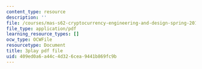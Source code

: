 ```yaml
---
content_type: resource
description: ''
file: /courses/mas-s62-cryptocurrency-engineering-and-design-spring-2018/409ed0a6a44c4d326cea9441b869fc9b_hNR3WTboo_U.pdf
file_type: application/pdf
learning_resource_types: []
ocw_type: OCWFile
resourcetype: Document
title: 3play pdf file
uid: 409ed0a6-a44c-4d32-6cea-9441b869fc9b
---
```

